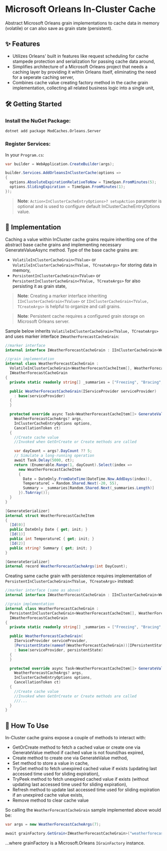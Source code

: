 ﻿# Microsoft Orleans In-Cluster Cache

Abstract Microsoft Orleans grain implementations to cache data in memory (volatile) or can also save as grain state (persistent).

## ✨ Features

- Utilizes Orleans' built in features like request scheduling for cache stampede protection and serialization for passing cache data around,
- Simplifies architecture of a Microsoft Orleans project that needs a caching layer by providing it within Orleans itself, eliminating the need for a seperate caching server,
- Combines cache value creating factory method in the cache grain implementation, collecting all related business logic into a single unit,

## 🛠️ Getting Started

### Install the NuGet Package:

```bash
dotnet add package ModCaches.Orleans.Server
```

### Register Services:

In your `Program.cs`:

``` csharp
var builder = WebApplication.CreateBuilder(args);

builder.Services.AddOrleansInClusterCache(options =>
{
  options.AbsoluteExpirationRelativeToNow = TimeSpan.FromMinutes(5);
  options.SlidingExpiration = TimeSpan.FromMinutes(1);
});
```

> **Note**: `Action<InClusterCacheEntryOptions>? setupAction` parameter is optional and is used to configure default InClusterCacheEntryOptions value.

## 🧩 Implementation

Caching a value within InCluster cache grains require inheriting one of the abstract base cache grains and implementing necessary GenerateValueAsync method. Type of the base cache grains are:

- `VolatileInClusterCacheGrain<TValue>` or `VolatileInClusterCacheGrain<TValue, TCreateArgs>` for storing data in memory,
- `PersistentInClusterCacheGrain<TValue>` or `PersistentInClusterCacheGrain<TValue, TCreateArgs>` for also persisting it as grain state,

> **Note**: Creating a marker interface inheriting `IInClusterCacheGrain<TValue>` or `IInClusterCacheGrain<TValue, TCreateArgs>` is helpful to organize and call grains.

> **Note**: Persistent cache requires a configured grain storage on Microsoft Orleans server.

Sample below inherits `VolatileInClusterCacheGrain<TValue, TCreateArgs>` and uses marker interface `IWeatherForecastCacheGrain`:
``` csharp
//marker interface
internal interface IWeatherForecastCacheGrain : IInClusterCacheGrain<WeatherForecastCacheItem[], WeatherForecastCacheArgs>;

//grain implementation
internal class WeatherForecastCacheGrain :
  VolatileInClusterCacheGrain<WeatherForecastCacheItem[], WeatherForecastCacheArgs>,
  IWeatherForecastCacheGrain
{
  private static readonly string[] _summaries = ["Freezing", "Bracing", "Chilly", "Cool", "Mild", "Warm", "Balmy", "Hot", "Sweltering", "Scorching"];

  public WeatherForecastCacheGrain(IServiceProvider serviceProvider)
    : base(serviceProvider)
  {
  }

  protected override async Task<WeatherForecastCacheItem[]> GenerateValueAsync(
    WeatherForecastCacheArgs? args,
    InClusterCacheEntryOptions options,
    CancellationToken ct)
  {
    //Create cache value
    //Invoked when GetOrCreate or Create methods are called

    var dayCount = args?.DayCount ?? 5;
    // Simulate a long-running operation
    await Task.Delay(5000, ct);
    return (Enumerable.Range(1, dayCount).Select(index =>
      new WeatherForecastCacheItem
      {
        Date = DateOnly.FromDateTime(DateTime.Now.AddDays(index)),
        TemperatureC = Random.Shared.Next(-20, 55),
        Summary = _summaries[Random.Shared.Next(_summaries.Length)]
      }).ToArray());
  }
}

[GenerateSerializer]
internal struct WeatherForecastCacheItem
{
  [Id(0)]
  public DateOnly Date { get; init; }
  [Id(1)]
  public int TemperatureC { get; init; }
  [Id(2)]
  public string? Summary { get; init; }
}

[GenerateSerializer]
internal record WeatherForecastCacheArgs(int DayCount);
```

Creating same cache grain with persistence requires implementation of `PersistentInClusterCacheGrain<TValue, TCreateArgs>` instead:
``` csharp
//marker interface (same as above)
internal interface IWeatherForecastCacheGrain : IInClusterCacheGrain<WeatherForecastCacheItem[], WeatherForecastCacheArgs>;

//grain implementation
internal class WeatherForecastCacheGrain :
  PersistentInClusterCacheGrain<WeatherForecastCacheItem[], WeatherForecastCacheArgs>,
  IWeatherForecastCacheGrain
{
  private static readonly string[] _summaries = ["Freezing", "Bracing", "Chilly", "Cool", "Mild", "Warm", "Balmy", "Hot", "Sweltering", "Scorching"];

  public WeatherForecastCacheGrain(
    IServiceProvider serviceProvider, 
    [PersistentState(nameof(WeatherForecastCacheGrain))]IPersistentState<InClusterCacheState<WeatherForecastCacheItem[]>> persistentState)
    : base(serviceProvider, persistentState)
  {
  }

  protected override async Task<WeatherForecastCacheItem[]> GenerateValueAsync(
    WeatherForecastCacheArgs? args,
    InClusterCacheEntryOptions options,
    CancellationToken ct)
  {
    //Create cache value
    //Invoked when GetOrCreate or Create methods are called
    ///...
  }
}
```

## 🧩 How To Use

In-Cluster cache grains expose a couple of methods to interact with:

- GetOrCreate method to fetch a cached value or create one via GenerateValue method if cached value is not found/has expired,
- Create method to create one via GenerateValue method,
- Set method to store a value in cache,
- TryGet method to fetch unexpired cached value if exists (updating last accessed time used for sliding expiration),
- TryPeek method to fetch unexpired cached value if exists (without updating last accessed time used for sliding expiration),
- Refresh method to update last accessed time used for sliding expiration if an unexpired cache value exists,
- Remove method to clear cache value

So calling the `WeatherForecastCacheGrain` sample implemented above would be:

``` csharp
var args = new WeatherForecastCacheArgs(7);

await grainFactory.GetGrain<IWeatherForecastCacheGrain>("weatherforecast").GetOrCreateAsync(args, ct);
```

...where grainFactory is a Microsoft.Orleans `IGrainFactory` instance.